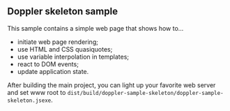 ## Doppler skeleton sample

This sample contains a simple web page that shows how to...

- initiate web page rendering;
- use HTML and CSS quasiquotes;
- use variable interpolation in templates;
- react to DOM events;
- update application state.

After building the main project, you can light up your favorite web server
and set www root to `dist/build/doppler-sample-skeleton/doppler-sample-skeleton.jsexe`.
